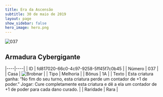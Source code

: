 ```yaml
---
title: Era da Ascensão
subtitle: 30 de maio de 2019
layout: page
show_sidebar: false
hero_image: hero.png
---
```


![037](https://cdn.keyforgegame.com/media/card_front/pt/435_037_782P82776FC7_pt.png)

## Armadura Cybergigante

|----|----|
| ID | fd817020-66c0-4c97-9258-5ff45f7c0b45 |
| Número | 037 |
| Casa | ![Brobnar](https://archonarcana.com/images/thumb/e/e0/Brobnar.png/22px-Brobnar.png "Brobnar") |
| Tipo | Melhoria |
| Bônus | 1A |
| Texto | Esta criatura ganha: “No fim do seu turno, esta criatura perde um contador de +1 de poder.” Jogar: Cure completamente esta criatura e dê a ela um contador de  +1 de poder para cada dano curado. |
| Raridade | Rara |
